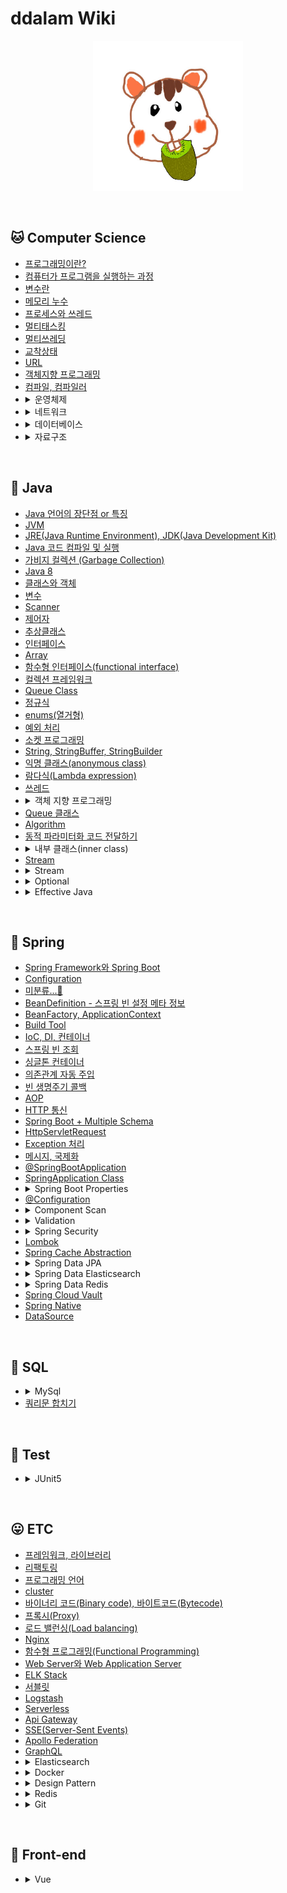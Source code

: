 # ddalam Wiki

<p align="center">
    <img src="image/ddalam_wiki.jpg"  width="240" height="240">
</p>

<br/>

## 🐱 Computer Science
<ul>
    <li><a href="CS/etc.md#프로그래밍이란">프로그래밍이란?</a></li>
    <li><a href="CS/etc.md#컴퓨터가 프로그램을 실행하는 과정">컴퓨터가 프로그램을 실행하는 과정</a></li>
    <li><a href="CS/etc.md#변수란">변수란</a></li>
    <li><a href="CS/etc.md#메모리 누수">메모리 누수</a></li>
    <li><a href="CS/etc.md#프로세스와 쓰레드">프로세스와 쓰레드</a></li>
    <li><a href="CS/etc.md#멀티태스킹">멀티태스킹</a></li>
    <li><a href="CS/etc.md#멀티쓰레딩">멀티쓰레딩</a></li>
    <li><a href="CS/etc.md#교착상태">교착상태</a></li>
    <li><a href="CS/etc.md#URL">URL</a></li>
    <li><a href="CS/oop.md"">객체지향 프로그래밍<a>
    <li><a href="CS/etc.md#컴파일, 컴파일러">컴파일, 컴파일러</a></li>
    <li>
        <details>
            <summary>운영체제</summary>
            <ul><li><a href=""></a></li></ul>
        </details>
    </li>
    <li>
        <details>
            <summary>네트워크</summary>
            <ul><li><a href="CS/network.md#인터넷-통신">인터넷 통신</a></li></ul>
            <ul><li><a href="CS/network.md#ipinternet-protocol">IP(Internet Protocol)</a></li></ul>
            <ul><li><a href="CS/network.md#tcptransmission-control-protocol">TCP(Transmission Control Protocol)</a></li></ul>
            <ul><li><a href="CS/network.md#udpuser-datagram-protocol">UDP(User Datagram Protocol)</a></li></ul>
            <ul><li><a href="CS/network.md#port">PORT</a></li></ul>
            <ul><li><a href="CS/network.md#dnsdomain-name-system">DNS(Domain Name System)</a></li></ul>
            <ul><li><a href="CS/network.md#웹-브라우저-요청-흐름">웹 브라우저 요청 흐름</a></li></ul>
            <ul><li><a href="CS/network.md#socket_and_port"">Socket과 Port</a></li></ul>
        </details>
    </li>
    <li>
        <details>
            <summary>데이터베이스</summary>
            <ul><li><a href="CS/Database/etc.md">etc</a></li></ul>
        </details>
    </li>
    <li>
        <details>
            <summary>자료구조</summary>
            <ul><li>배열</li></ul>
            <ul><li>리스트</li></ul>
            <ul><li>스택</li></ul>
            <ul><li>큐</li></ul>
            <ul><li>트리</li></ul>
            <ul><li>우선순위 큐</li></ul>
            <ul><li>정렬</li></ul>
            <ul><li>그래프</li></ul>
            <ul><li>해싱</li></ul>
            <ul><li>탐색</li></ul>
        </details>
    </li>
</ul>
</ul>

<br/>

## 🦕 Java
<ul>
    <li><a href="Java/characteristic.md">Java 언어의 장단점 or 특징</a></li>
    <li><a href="Java/JVM.md">JVM</a></li>
    <li><a href="Java/JRE_&_JDK.md">JRE(Java Runtime Environment), JDK(Java Development Kit)</a></li>
    <li><a href="Java/compile_&_run.md">Java 코드 컴파일 및 실행</a></li>
    <li><a href="Java/garbage_collection.md">가비지 컬렉션 (Garbage Collection)</a></li>
    <li><a href="Java/Java8.md">Java 8</a></li>
    <li><a href="Java/class_and_instance.md">클래스와 객체</a></li>
    <li><a href="Java/variable.md">변수</a></li>
    <li><a href="Java/Scanner.md">Scanner</a></li>
    <li><a href="Java/modifier.md">제어자</a></li>
    <li><a href="Java/abstract_class.md">추상클래스</a></li>
    <li><a href="Java/interface.md">인터페이스</a></li>
    <li><a href="Java/Array.md">Array</a></li>
    <li><a href="Java/functinal_interface.md">함수형 인터페이스(functional interface)</a></li>
    <li><a href="Java/CollectionsFramework.md">컬렉션 프레임워크</a></li>
    <li><a href="Java/Queue-class.md">Queue Class</a></li>
    <li><a href="Java/regular_expression.md">정규식</a></li>
    <li><a href="Java/enums.md">enums(열거형)</a></li>
    <li><a href="Java/exception_handling.md">예외 처리</a></li>
    <li><a href="Java/tcp_socket.md">소켓 프로그래밍</a></li>
    <li><a href="Java/string_stringBuffer_stringBuilder.md">String, StringBuffer, StringBuilder</a></li>
    <li><a href="Java/anonymous_class.md">익명 클래스(anonymous class)</a></li>
    <li><a href="Java/Lambda_expression.md">람다식(Lambda expression)</a></li>
    <li><a href="Java/thread.md">쓰레드</a></li>
    <li>
        <details>
            <summary>객체 지향 프로그래밍</summary>
            <ul>
                <li><a href="Java/객체지향프로그래밍.md#polymorphism">다형성</a></li>
                <li><a href="Java/abstract_class.md">추상클래스</a></li>
            </ul>
        </details>
    </li>
    <li><a href="Java/Queue-class.md">Queue 클래스</a></li>
    <li><a href="Java/algorithm.md">Algorithm</a></li>
    <li><a href="Java/passing_code_with_behavior_parameterization.md">동적 파라미터화 코드 전달하기</a></li>
    <li>
        <details>
            <summary>내부 클래스(inner class)</summary>
            <ul>
                <li><a href="Java/inner_class.md#내부-클래스-inner-class">내부 클래스 (inner class)</a></li>
                <ul>
                    <li><a href="Java/inner_class.md#내부-클래스의-종류">내부 클래스의 종류</a></li>
                </ul>
            </ul>
        </details>
    </li>
    <li><a href="Java/stream.md">Stream</a></li>
    <li>
        <details>
            <summary>Stream</summary>
            <ul>
                <li><a href="Java/stream.md#stream이-제공하는-유용한-기능">Stream이 제공하는 유용한 기능</a></li>
            </ul>
        </details>
    </li>
    <li>
        <details>
            <summary>Optional</summary>
            <ul>
                <li><a href="Java/optional.md#값이-없는-상황">값이 없는 상황</a></li>
                <li><a href="Java/optional.md#optional-클래스">Optional 클래스</a></li>
                <li><a href="Java/optional.md#optional-적용-패턴">Optional 적용 패턴</a></li>
            </ul>
        </details>
    </li>
    <li>
        <details>
            <summary>Effective Java</summary>
            <ul>
                <li><a href="Java/effective_java.md#객체-생성과-파괴">객체 생성과 파괴</a></li>
            </ul>
        </details>
    </li>
</ul>

<br/>

## 🐬 Spring
<ul>
    <li><a href="Spring/spring_framework_and_spring_boot.md">Spring Framework와 Spring Boot</a></li>
    <li><a href="Spring/configuration.md">Configuration</a></li>
    <li><a href="Spring/미분류.md">미분류...🤔</a></li>
    <li><a href="Spring/BeanDefinition.md">BeanDefinition - 스프링 빈 설정 메타 정보</a></li>
    <li><a href="Spring/BeanFactory_ApplicationContext.md">BeanFactory, ApplicationContext</a></li>
    <li><a href="Spring/Build_Tool.md">Build Tool</a></li>
    <li><a href="Spring/IoC_DI_Container.md">IoC, DI, 컨테이너</a></li>
    <li><a href="Spring/spring_bean_lookup.md">스프링 빈 조회</a></li>
    <li><a href="Spring/singleton_container.md">싱글톤 컨테이너</a></li>
    <li><a href="Spring/automatic_dependency_injection.md">의존관계 자동 주입</a></li>
    <li><a href="Spring/bean_life_cycle_callback.md">빈 생명주기 콜백</a></li>
    <li><a href="Spring/AOP.md">AOP</a></li>
    <li><a href="Spring/HTTP.md">HTTP 통신</a></li>
    <li><a href="Spring/Spring_Boot+Multiple_Schema.md">Spring Boot + Multiple Schema</a></li>
    <li><a href="Spring/HttpServletRequest.md">HttpServletRequest</a></li>
    <li><a href="Spring/Exception.md">Exception 처리</a></li>
    <li><a href="Spring/Message_Internationalization.md">메시지, 국제화</a></li>
    <li><a href="Spring/@SpringBootApplication.md">@SpringBootApplication</a></li>
    <li><a href="Spring/SpringApplication_class.md">SpringApplication Class</a></li>
    <li>
        <details>
            <summary>Spring Boot Properties</summary>
            <ul><li><a href="Spring/spring_boot_properties.md#spring-boot-properties">Spring Boot Properties</a></li></ul>
            <ul><li><a href="Spring/spring_boot_properties.md#externalized-configuration">Externalized Configuration</a></li></ul>
            <ul><li><a href="Spring/spring_boot_properties.md#외부-설정의-우선순위">외부 설정의 우선순위</a></li></ul>
            <ul><li><a href="Spring/spring_boot_properties.md#설정-파일을-java-코드로-읽는-방법">설정 파일을 Java 코드로 읽는 방법</a></li></ul>
            <ul><li><a href="Spring/spring_boot_properties.md#spring-configuration-processor">Spring Configuration Processor</a></li></ul>
        </details>
    </li>
    <li><a href="Spring/@Configuration.md">@Configuration</a></li>
    <li>
        <details>
            <summary>Component Scan</summary>
            <ul><li><a href="Spring/component_scan.md#component-scan">Component Scan</a></li></ul>
            <ul><li><a href="Spring/component_scan.md#spring-bean을-등록하는-방법">Spring Bean을 등록하는 방법</a></li></ul>
            <ul><li><a href="Spring/component_scan.md#component-scan-적용-방법">Component Scan 적용 방법</a></li></ul>
            <ul><li><a href="Spring/component_scan.md#componentscan을-사용할-때-의존관계-주입">@ComponentScan을 사용할 때 의존관계 주입</a></li></ul>
            <ul><li><a href="Spring/component_scan.md#component-외-component-scan-대상">@Component 외 Component Scan 대상</a></li></ul>
        </details>
    </li>
    <li>
        <details>
            <summary>Validation</summary>
            <ul><li><a href="Spring/validation.md#bindingresult">BindingResult</a></li></ul>
        </details>
    </li>
    <li>
        <details>
            <summary>Spring Security</summary>
            <ul><li><a href="Spring/Spring_Security.md#spring-security">Spring Security</a></li></ul>
            <ul><li><a href="Spring/Spring_Security.md#spring-security가-궁극적으로-이루고자-하는-목표">Spring Security가 궁극적으로 이루고자 하는 목표</a></li></ul>
            <ul><li><a href="Spring/Spring_Security.md#spring-security-filter">Spring Security Filter</a></li></ul>
            <ul><li><a href="Spring/Spring_Security.md#spring-security-아키텍처">Spring Security 아키텍처</a></li></ul>
            <ul><li><a href="Spring/Spring_Security.md#spring-security-config">Spring Security Config</a></li></ul>
            <ul><li><a href="Spring/Spring_Security.md#사용자">사용자</a></li></ul>
            <ul><li><a href="Spring/Spring_Security.md#authentication-인증-로그인">Authentication (인증, 로그인)</a></li></ul>
            <ul><li><a href="Spring/Spring_Security.md#토큰으로-인증하기">토큰으로 인증하기</a></li></ul>
            <ul><li><a href="Spring/Spring_Security.md#jwtjson-web-token">JWT(Json Web Token)</a></li></ul>
        </details>
    </li>
    <li><a href="Spring/Lombok.md">Lombok</a></li>
    <li><a href="Spring/spring_cache_abstraction.md">Spring Cache Abstraction</a></li>
    <li>
        <details>
            <summary>Spring Data JPA</summary>
            <ul><li><a href="Spring/spring_data_jpa.md#orm-jpa-jpql">ORM, JPA, JPQL</a></li></ul>
        </details>
    </li>
    <li>
        <details>
            <summary>Spring Data Elasticsearch</summary>
            <ul><li><a href="Spring/spring_data_elasticsearch.md#elasticsearch-operations">Elasticsearch Operations</a></li></ul>
        </details>
    </li>
    <li>
        <details>
            <summary>Spring Data Redis</summary>
            <ul><li><a href="Spring/spring_data_redis.md#elasticsearch-operations">Elasticsearch Operations</a></li></ul>
        </details>
    </li>
    <li><a href="Spring/spring_cloud_vault.md">Spring Cloud Vault</a></li>
    <li><a href="Spring/spring_native.md">Spring Native</a></li>
    <li><a href="Spring/data_source.md">DataSource</a></li>
</ul>

<br/>

## 🐥 SQL
<ul>
    <li>
        <details>
            <summary>MySql</summary>
            <ul>
                <li><a href="SQL/MySQL/window_function.md">윈도우 함수(Window Function)</a></li>
                <li><a href="SQL/MySQL/timezone.md">Timezone</a></li>
            </ul>
        </details>
    </li>
    <li><a href="SQL/쿼리문_합치기.md">쿼리문 합치기</a></li>
</ul>

<br/>

## 🦄 Test
<ul>
    <li>
        <details>
            <summary>JUnit5</summary>
            <ul><li><a href="Test/JUnit5.md#junit-5">JUnit5</a></li></ul>
            <ul><li><a href="Test/JUnit5.md#extendwith">@ExtendWith()</a></li></ul>
            <ul><li><a href="Test/JUnit5.md#webmvctest">@WebMvcTest()</a></li></ul>
            <ul><li><a href="Test/JUnit5.md#webmvctest">@WebMvcTest()</a></li></ul>
            <ul><li><a href="Test/JUnit5.md#controller-테스트">Controller 테스트</a></li></ul>
        </details>
    </li>
</ul>

<br/>

## 😛 ETC
<ul>
    <li><a href="etc/framework_library.md">프레임워크, 라이브러리</a></li>
    <li><a href="etc/refactoring.md">리팩토링</a></li>
    <li><a href="etc/programming_language.md">프로그래밍 언어</a></li>
    <li><a href="etc/cluster.md">cluster</a></li>
    <li><a href="etc/binary_code_&_bytecode.md">바이너리 코드(Binary code), 바이트코드(Bytecode)</a></li>
    <li><a href="etc/proxy.md">프록시(Proxy)</a></li>
    <li><a href="etc/load_balancing.md">로드 밸런싱(Load balancing)</a></li>
    <li><a href="etc/Nginx.md">Nginx</a></li>
    <li><a href="etc/functional_programming.md">함수형 프로그래밍(Functional Programming)</a></li>
    <li><a href="etc/web_server_and_WAS.md">Web Server와 Web Application Server</a></li>
    <li><a href="etc/ELK_Stack.md">ELK Stack</a></li>
    <li><a href="etc/Servlet.md">서블릿</a></li>
    <li><a href="etc/Logstash.md">Logstash</a></li>
    <li><a href="etc/serverless.md">Serverless</a></li>
    <li><a href="etc/ApiGateway.md">Api Gateway</a></li>
    <li><a href="etc/SSE.md">SSE(Server-Sent Events)</a></li>
    <li><a href="etc/ApolloFederation.md">Apollo Federation</a></li>
    <li><a href="etc/GraphQL.md">GraphQL</a></li>
    <li>
        <details>
            <summary>Elasticsearch</summary>
            <ul><li><a href="etc/Elasticsearch.md#elasticsearch-분산-검색-엔진">Elasticsearch: 분산 검색 엔진</a></li></ul>
            <ul>
                <li><a href="etc/Elasticsearch.md#검색">검색</a></li>
                <ul>
                    <li><a href="etc/Elasticsearch.md#query-dsl-1">Query DSL</a></li>
                </ul>
            </ul>
        </details>
    </li>
    <li>
        <details>
            <summary>Docker</summary>
            <ul><li><a href="etc/Docker.md#docker란">Docker란?</a></li></ul>
            <ul><li><a href="etc/Docker.md#docker-architecture">Docker architecture</a></li></ul>
            <ul><li><a href="etc/Docker.md#dockerfile">Dockerfile</a></li></ul>
            <ul><li><a href="etc/Docker.md#docker-compose-cli">Docker Compose CLI</a></li></ul>
            <ul><li><a href="etc/Docker.md#etc">etc</a></li></ul>
        </details>
    </li>
    <li>
        <details>
            <summary>Design Pattern</summary>
            <ul><li><a href="etc/design_pattern.md#design-pattern">Design Pattern</a></li></ul>
            <ul><li><a href="etc/design_pattern.md#디자인-패턴의-필요성">디자인 패턴의 필요성</a></li></ul>
        </details>
    </li>
    <li>
        <details>
            <summary>Redis</summary>
            <ul><li><a href="etc/redis.md">Redis란?</a></li></ul>
        </details>
    </li>
    <li>
        <details>
            <summary>Git</summary>
            <ul><li><a href="etc/git.md#git">Git</a></li></ul>
            <ul><li><a href="etc/git.md#git을-사용하는-이유">Git을 사용하는 이유</a></li></ul>
        </details>
    </li>
</ul>

<br/>

## 👀 Front-end
<ul>
    <li>
        <details>
            <summary>Vue</summary>
            <ul>
                <li><a href="Front-end/vue.md#lifecycle">라이프사이클</a></li>
            </ul>
            <summary>미분류</summary>
            <ul>
                <li><a href="Front-end/미분류.md">라이프사이클</a></li>
            </ul>
        </details>
    </li>
</ul>

<br/>